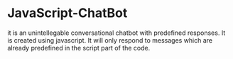 # JavaScript-ChatBot
it is an unintellegable conversational chatbot with predefined responses. It is created  using javascript. 
It will only respond to messages which are already predefined in the script part of the code.
